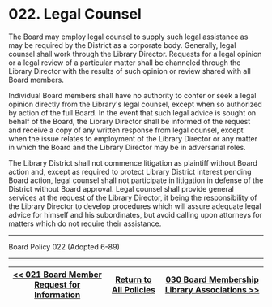 # 022. Legal Counsel

The Board may employ legal counsel to supply such legal assistance as may be required by the District as a corporate body. Generally, legal counsel shall work through the Library Director. Requests for a legal opinion or a legal review of a particular matter shall be channeled through the Library Director with the results of such opinion or review shared with all Board members.

Individual Board members shall have no authority to confer or seek a legal opinion directly from the Library's legal counsel, except when so authorized by action of the full Board. In the event that such legal advice is sought on behalf of the Board, the Library Director shall be informed of the request and receive a copy of any written response from legal counsel, except when the issue relates to employment of the Library Director or any matter in which the Board and the Library Director may be in adversarial roles.

The Library District shall not commence litigation as plaintiff without Board action and, except as required to protect Library District interest pending Board action, legal counsel shall not participate in litigation in defense of the District without Board approval. Legal counsel shall provide general services at the request of the Library Director, it being the responsibility of the Library Director to develop procedures which will assure adequate legal advice for himself and his subordinates, but avoid calling upon attorneys for matters which do not require their assistance.

---

Board Policy 022 (Adopted 6-89)

---
[<< 021 Board Member Request for Information](/policies/000-internal-policies/021.md) | [Return to All Policies](/policies/) | [030 Board Membership Library Associations >>](/policies/000-internal-policies/030.md)
--- | --- | ---
